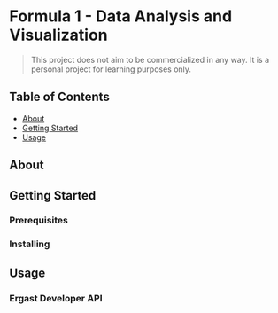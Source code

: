 # Formula 1 - Data Analysis and Visualization

> This project does not aim to be commercialized in any way. It is a personal project for learning purposes only.


## Table of Contents

- [About](#about)
- [Getting Started](#getting_started)
- [Usage](#usage)



## About <a name = "about"></a>


## Getting Started <a name = "getting_started"></a>


### Prerequisites


### Installing


## Usage <a name = "usage"></a>

### Ergast Developer API


